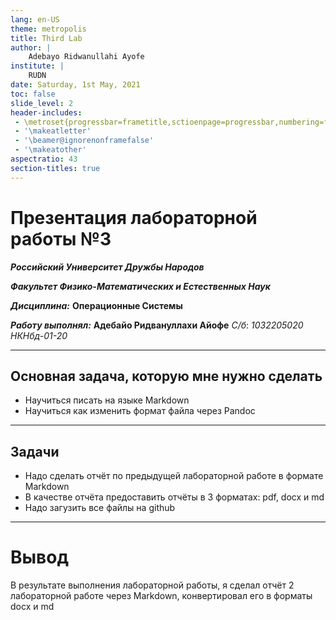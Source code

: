 ```yaml
---
lang: en-US
theme: metropolis
title: Third Lab
author: |
	Adebayo Ridwanullahi Ayofe
institute: |
	RUDN
date: Saturday, 1st May, 2021
toc: false
slide_level: 2
header-includes:
 - \metroset{progressbar=frametitle,sctioenpage=progressbar,numbering=fraction}
 - '\makeatletter'
 - '\beamer@ignorenonframefalse'
 - '\makeatother'
aspectratio: 43
section-titles: true
---
```


# Презентация лабораторной работы №3
***Российский Университет Дружбы Народов***

***Факультет Физико-Математических и Естественных Наук***

 ***Дисциплина:*** **Операционные Системы**
 
 ***Работу выполнял:*** **Адебайо Ридвануллахи Айофе**
 *С/б*: *1032205020*
 *НКНбд-01-20*
 
 ---
 ## Основная задача, которую мне нужно сделать
 
 * Научиться писать на языке Markdown
 * Научиться как изменить формат файла через Pandoc
 
 ---
 
 ## Задачи
 
 * Надо сделать отчёт по предыдущей лабораторной работе в формате Markdown
 * В качестве отчёта предоставить отчёты в 3 форматах: pdf, docx и  md
 * Надо загузить все файлы на github
 ---
 # Вывод
 В результате выполнения лабораторной работы, я сделал отчёт 2 лабораторной работе через Markdown, конвертировал его в форматы  docx и md
